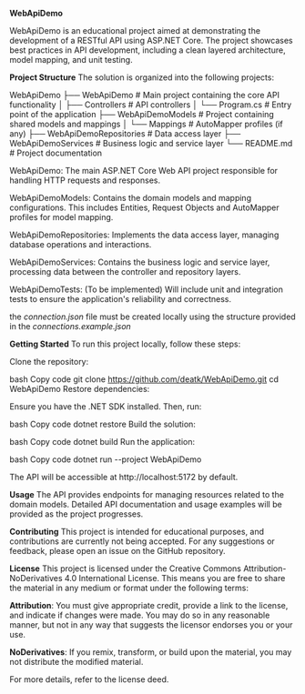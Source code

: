 **WebApiDemo**

WebApiDemo is an educational project aimed at demonstrating the development of a RESTful API using ASP.NET Core. 
The project showcases best practices in API development, including a clean layered architecture, model mapping, and unit testing.

**Project Structure**
The solution is organized into the following projects:

WebApiDemo ├── WebApiDemo # Main project containing the core API functionality │ ├── Controllers # API controllers │ └── Program.cs # Entry point of the application ├── WebApiDemoModels # Project containing shared models and mappings │ └── Mappings # AutoMapper profiles (if any) ├── WebApiDemoRepositories # Data access layer ├── WebApiDemoServices # Business logic and service layer └── README.md # Project documentation

WebApiDemo: The main ASP.NET Core Web API project responsible for handling HTTP requests and responses.

WebApiDemoModels: Contains the domain models and mapping configurations. This includes Entities, Request Objects and AutoMapper profiles for model mapping.

WebApiDemoRepositories: Implements the data access layer, managing database operations and interactions.

WebApiDemoServices: Contains the business logic and service layer, processing data between the controller and repository layers.

WebApiDemoTests: (To be implemented) Will include unit and integration tests to ensure the application's reliability and correctness.

the *connection.json* file must be created locally using the structure provided in the *connections.example.json*

**Getting Started**
To run this project locally, follow these steps:

Clone the repository:

bash
Copy code
git clone https://github.com/deatk/WebApiDemo.git
cd WebApiDemo
Restore dependencies:

Ensure you have the .NET SDK installed. Then, run:

bash
Copy code
dotnet restore
Build the solution:

bash
Copy code
dotnet build
Run the application:

bash
Copy code
dotnet run --project WebApiDemo

The API will be accessible at http://localhost:5172 by default.

**Usage**
The API provides endpoints for managing resources related to the domain models. 
Detailed API documentation and usage examples will be provided as the project progresses.

**Contributing**
This project is intended for educational purposes, and contributions are currently not being accepted. 
For any suggestions or feedback, please open an issue on the GitHub repository.

**License**
This project is licensed under the Creative Commons Attribution-NoDerivatives 4.0 International License. 
This means you are free to share the material in any medium or format under the following terms:

**Attribution**: You must give appropriate credit, provide a link to the license, and indicate if changes were made.
You may do so in any reasonable manner, but not in any way that suggests the licensor endorses you or your use.

**NoDerivatives**: If you remix, transform, or build upon the material, you may not distribute the modified material.

For more details, refer to the license deed.
